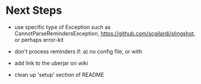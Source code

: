 Next Steps
=============================================

* use specific type of Exception such as CannotParseRemindersException, https://github.com/scgilardi/slingshot, or perhaps error-kit

* don't process reminders if:
    a) no config file, or with

* add link to the uberjar on wiki

* clean up 'setup' section of README

